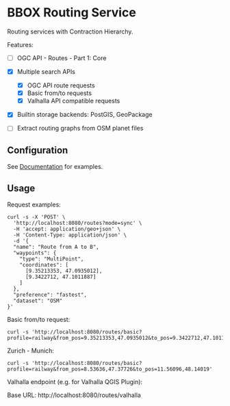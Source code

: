 # BBOX Routing Service

Routing services with Contraction Hierarchy.

Features:
- [ ] OGC API - Routes - Part 1: Core
- [x] Multiple search APIs
  - [x] OGC API route requests
  - [x] Basic from/to requests
  - [x] Valhalla API compatible requests
- [x] Builtin storage backends: PostGIS, GeoPackage
- [ ] Extract routing graphs from OSM planet files


## Configuration

See [Documentation](https://www.bbox.earth/docs/routing-server/configuration/) for examples.

## Usage

Request examples:

```
curl -s -X 'POST' \
  'http://localhost:8080/routes?mode=sync' \
  -H 'accept: application/geo+json' \
  -H 'Content-Type: application/json' \
  -d '{
  "name": "Route from A to B",
  "waypoints": {
    "type": "MultiPoint",
    "coordinates": [
      [9.35213353, 47.0935012],
      [9.3422712, 47.1011887]
    ]
  },
  "preference": "fastest",
  "dataset": "OSM"
}'
```

Basic from/to request:

    curl -s 'http://localhost:8080/routes/basic?profile=railway&from_pos=9.35213353,47.0935012&to_pos=9.3422712,47.1011887'

Zurich - Munich:

    curl -s 'http://localhost:8080/routes/basic?profile=railway&from_pos=8.53636,47.37726&to_pos=11.56096,48.14019'


Valhalla endpoint (e.g. for Valhalla QGIS Plugin):

Base URL: http://localhost:8080/routes/valhalla
